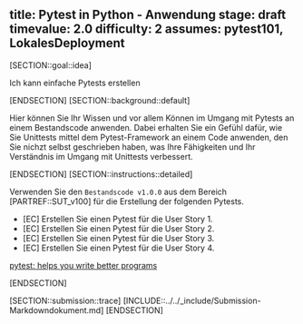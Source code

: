 title: Pytest in Python - Anwendung
stage: draft
timevalue: 2.0
difficulty: 2
assumes: pytest101, LokalesDeployment
---

[SECTION::goal::idea]

Ich kann einfache Pytests erstellen

[ENDSECTION]
[SECTION::background::default]

Hier können Sie Ihr Wissen und vor allem Können im Umgang mit Pytests an einem Bestandscode anwenden.
Dabei erhalten Sie ein Gefühl dafür, wie Sie Unittests mittel dem Pytest-Framework an einem Code
anwenden, den Sie nichzt selbst geschrieben haben, was Ihre Fähigkeiten und Ihr Verständnis im
Umgang mit Unittests verbessert.

[ENDSECTION]
[SECTION::instructions::detailed]

Verwenden Sie den `Bestandscode v1.0.0` aus dem Bereich [PARTREF::SUT_v100] für die Erstellung der
folgenden Pytests.

- [EC] Erstellen Sie einen Pytest für die User Story 1.
- [EC] Erstellen Sie einen Pytest für die User Story 2.
- [EC] Erstellen Sie einen Pytest für die User Story 3.
- [EC] Erstellen Sie einen Pytest für die User Story 4.

[pytest: helps you write better programs](https://docs.pytest.org/en/stable/)

[ENDSECTION]

[SECTION::submission::trace]
[INCLUDE::../../_include/Submission-Markdowndokument.md]
[ENDSECTION]
